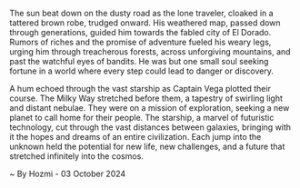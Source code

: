 
The sun beat down on the dusty road as the lone traveler, cloaked in a tattered brown robe, trudged onward.  His weathered map, passed down through generations, guided him towards the fabled city of El Dorado.  Rumors of riches and the promise of adventure fueled his weary legs, urging him through treacherous forests, across unforgiving mountains, and past the watchful eyes of bandits.  He was but one small soul seeking fortune in a world where every step could lead to danger or discovery.

A hum echoed through the vast starship as Captain Vega plotted their course.  The Milky Way stretched before them, a tapestry of swirling light and distant nebulae.  They were on a mission of exploration, seeking a new planet to call home for their people.  The starship, a marvel of futuristic technology, cut through the vast distances between galaxies, bringing with it the hopes and dreams of an entire civilization.  Each jump into the unknown held the potential for new life, new challenges, and a future that stretched infinitely into the cosmos. 

~ By Hozmi - 03 October 2024
